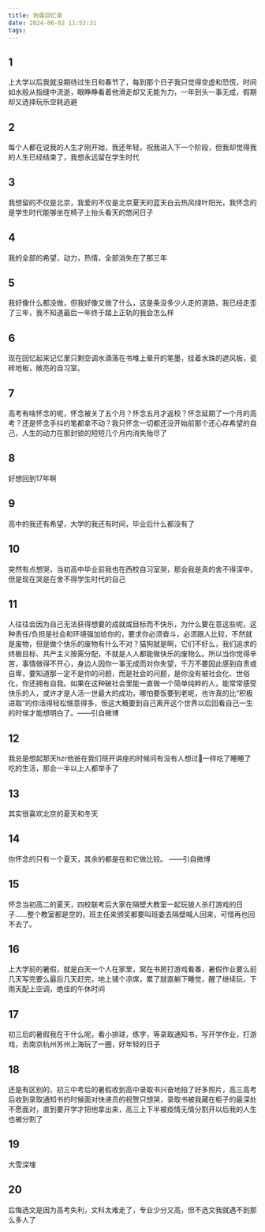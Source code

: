 ```yaml
---
title: 狗蛋回忆录
date: 2024-06-02 11:52:31
tags:
---
```


## 1

上大学以后我就没期待过生日和春节了，每到那个日子我只觉得空虚和恐慌，时间如水般从指缝中流逝，眼睁睁看着他滑走却又无能为力，一年到头一事无成，假期却又选择玩乐空耗逃避

## 2

每个人都在说我的人生才刚开始，我还年轻，祝我进入下一个阶段，但我却觉得我的人生已经结束了，我想永远留在学生时代

## 3

我想留的不仅是北京，我爱的不仅是北京夏天的蓝天白云热风绿叶阳光，我怀念的是学生时代能够坐在椅子上抬头看天的悠闲日子

## 4

我的全部的希望，动力，热情，全部消失在了那三年

## 5

我好像什么都没做，但我好像又做了什么，这是条没多少人走的道路，我已经走歪了三年，我不知道最后一年终于踏上正轨的我会怎么样

## 6

现在回忆起来记忆里只剩空调水滴落在书堆上晕开的笔墨，挂着水珠的遮风板，瓷砖地板，敞亮的自习室。

## 7

高考有啥怀念的呢，怀念被关了五个月？怀念五月才返校？怀念延期了一个月的高考？还是怀念手抖的笔都拿不动？我只怀念一切都还没开始前那个还心存希望的自己，人生的动力在那封锁的短短几个月内消失殆尽了 

## 8

好想回到17年啊

## 9

高中的我还有希望，大学的我还有时间，毕业后什么都没有了

## 10

突然有点想哭，当初高中毕业前我也在西校自习室哭，那会我是真的舍不得深中，但是现在哭是在舍不得学生时代的自己 

## 11

人往往会因为自己无法获得想要的成就或目标而不快乐，为什么要在意这些呢，这种责任/负担是社会和环境强加给你的，要求你必须奋斗，必须跟人比较，不然就是废物，但是做个快乐的废物有什么不对？猫狗就是啊，它们不好么，我们追求的终极目标、共产主义按需分配，不就是人人都能做快乐的废物么。所以当你觉得辛苦，事情做得不开心，身边人因你一事无成而对你失望，千万不要因此感到自责或自卑，要知道那一定不是你的问题，而是社会的问题，是你没有被社会化、世俗化，你还拥有自我。如果在这种破社会里能一直做一个简单纯粹的人，能常常感受快乐的人，或许才是人活一世最大的成功，哪怕要饭要到老呢，也许真的比“积极进取”的你活得轻松惬意得多，但这大概要到自己离开这个世界以后回看自己一生的时侯才能想明白了。——引自微博

## 12

我总是想起那天hzr他爸在我们班开讲座的时候问有没有人想过🐖一样吃了睡睡了吃的生活，那会一半以上人都举手了

## 13

其实很喜欢北京的夏天和冬天

## 14

你怀念的只有一个夏天，其余的都是在和它做比较。 ——引自微博

## 15

怀念当初高二的夏天，四校联考后大家在隔壁大教室一起玩狼人杀打游戏的日子......整个教室都是空的，班主任来颁奖都要叫班委去隔壁喊人回来，可惜再也回不去了。

## 16

上大学前的暑假，就是白天一个人在家里，窝在书房打游戏看番，暑假作业要么前几天写完要么最后几天赶完，地上铺个凉席，累了就直躺下睡觉，醒了继续玩，下雨天配上空调，绝佳的午休时间 

## 17

初三后的暑假我在干什么呢，看小排球，练字，等录取通知书，写开学作业，打游戏，去南京杭州苏州上海玩了一圈，好年轻的日子

## 18

还是有区别的，初三中考后的暑假收到高中录取书兴奋地拍了好多照片，高三高考后收到录取通知书的时候面对快递员的祝贺只想哭，录取书被我藏在柜子的最深处不愿面对，直到要开学才把他拿出来，高三上下半被疫情无情分割开以后我的人生也被分割了 

## 19

大雪深埋

## 20

后悔选文是因为高考失利，文科太难走了，专业少分又高，但不选文我就遇不到那么多人了